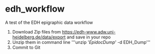 # edh_workflow
A test of the EDH epigraphic data workflow



1. Download Zip files from https://edh-www.adw.uni-heidelberg.de/data/export and save in your repo
2. Unzip them in command line '''unzip '*EpidocDump*' -d EDH_Dump'''
3. Commit to Git
